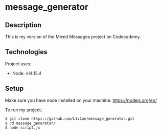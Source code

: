 # message_generator

## Description
This is my version of the Mixed Messages project on Codecademy.

## Technologies
Project uses:
* Node: v14.15.4

## Setup
Make sure you have node installed on your machine: 
https://nodejs.org/en/

To run my project:
```bash
$ git clone https://github.com/L1v1on/message_generator.git
$ cd message_generator/
$ node script.js
```
